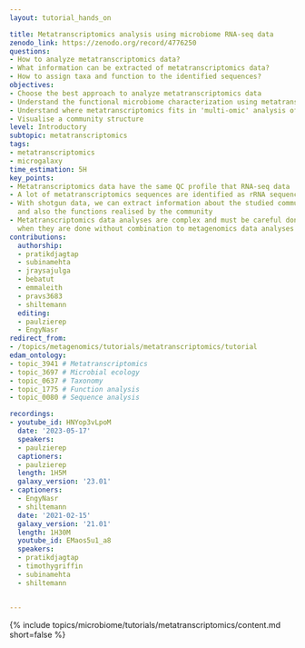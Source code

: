 ```yaml
---
layout: tutorial_hands_on

title: Metatranscriptomics analysis using microbiome RNA-seq data
zenodo_link: https://zenodo.org/record/4776250
questions:
- How to analyze metatranscriptomics data?
- What information can be extracted of metatranscriptomics data?
- How to assign taxa and function to the identified sequences?
objectives:
- Choose the best approach to analyze metatranscriptomics data
- Understand the functional microbiome characterization using metatranscriptomic results
- Understand where metatranscriptomics fits in 'multi-omic' analysis of microbiomes
- Visualise a community structure
level: Introductory
subtopic: metatranscriptomics
tags:
- metatranscriptomics
- microgalaxy
time_estimation: 5H
key_points:
- Metatranscriptomics data have the same QC profile that RNA-seq data
- A lot of metatranscriptomics sequences are identified as rRNA sequences
- With shotgun data, we can extract information about the studied community structure
  and also the functions realised by the community
- Metatranscriptomics data analyses are complex and must be careful done, specially
  when they are done without combination to metagenomics data analyses
contributions:
  authorship:
  - pratikdjagtap
  - subinamehta
  - jraysajulga
  - bebatut
  - emmaleith
  - pravs3683
  - shiltemann
  editing:
  - paulzierep
  - EngyNasr
redirect_from:
- /topics/metagenomics/tutorials/metatranscriptomics/tutorial
edam_ontology:
- topic_3941 # Metatranscriptomics
- topic_3697 # Microbial ecology
- topic_0637 # Taxonomy
- topic_1775 # Function analysis
- topic_0080 # Sequence analysis

recordings:
- youtube_id: HNYop3vLpoM
  date: '2023-05-17'
  speakers:
  - paulzierep
  captioners:
  - paulzierep
  length: 1H5M
  galaxy_version: '23.01'
- captioners:
  - EngyNasr
  - shiltemann
  date: '2021-02-15'
  galaxy_version: '21.01'
  length: 1H30M
  youtube_id: EMaos5u1_a8
  speakers:
  - pratikdjagtap
  - timothygriffin
  - subinamehta
  - shiltemann


---
```


{% include topics/microbiome/tutorials/metatranscriptomics/content.md short=false %}
